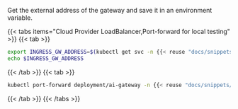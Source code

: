 Get the external address of the gateway and save it in an environment variable.
   
   {{< tabs items="Cloud Provider LoadBalancer,Port-forward for local testing" >}}
   {{< tab >}}
   ```sh
   export INGRESS_GW_ADDRESS=$(kubectl get svc -n {{< reuse "docs/snippets/ns-system.md" >}} ai-gateway -o jsonpath="{.status.loadBalancer.ingress[0]['hostname','ip']}")
   echo $INGRESS_GW_ADDRESS  
   ```
   {{< /tab >}}
   {{< tab >}}
   ```sh
   kubectl port-forward deployment/ai-gateway -n {{< reuse "docs/snippets/ns-system.md" >}} 8080:8080
   ```
   {{< /tab >}}
   {{< /tabs >}}